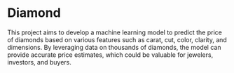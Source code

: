 # Diamond
This project aims to develop a machine learning model to predict the price of diamonds based on various features such as carat, cut, color, clarity, and dimensions. By leveraging data on thousands of diamonds, the model can provide accurate price estimates, which could be valuable for jewelers, investors, and buyers.
